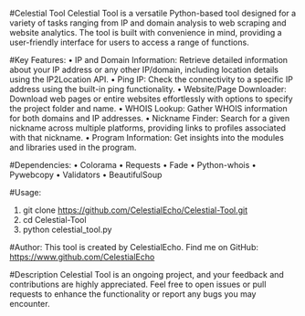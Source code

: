 #Celestial Tool
Celestial Tool is a versatile Python-based tool designed for a variety of tasks ranging from IP and domain analysis to web scraping and website analytics. The tool is built with convenience in mind, providing a user-friendly interface for users to access a range of functions.

#Key Features:
• IP and Domain Information: Retrieve detailed information about your IP address or any other IP/domain, including location details using the IP2Location API.
• Ping IP: Check the connectivity to a specific IP address using the built-in ping functionality.
• Website/Page Downloader: Download web pages or entire websites effortlessly with options to specify the project folder and name.
• WHOIS Lookup: Gather WHOIS information for both domains and IP addresses.
• Nickname Finder: Search for a given nickname across multiple platforms, providing links to profiles associated with that nickname.
• Program Information: Get insights into the modules and libraries used in the program.

#Dependencies:
• Colorama
• Requests
• Fade
• Python-whois
• Pywebcopy
• Validators
• BeautifulSoup

#Usage:
1. git clone https://github.com/CelestialEcho/Celestial-Tool.git
2. cd Celestial-Tool
3. python celestial_tool.py

#Author:
This tool is created by CelestialEcho. Find me on GitHub: https://www.github.com/CelestialEcho

#Description
Celestial Tool is an ongoing project, and your feedback and contributions are highly appreciated. Feel free to open issues or pull requests to enhance the functionality or report any bugs you may encounter.
